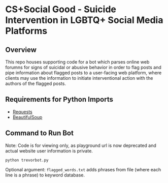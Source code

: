 # CS+Social Good - Suicide Intervention in LGBTQ+ Social Media Platforms 

## Overview
This repo houses supporting code for a bot which parses online web forumns for signs of suicidal or abusive behavior in order to flag posts and pipe information about flagged posts to a user-facing web platform, where clients may use the information to initiate interventional action with the authors of the flagged posts.

## Requirements for Python Imports
- [Requests](http://docs.python-requests.org/en/latest/)
- [BeautifulSoup](https://www.crummy.com/software/BeautifulSoup/)

## Command to Run Bot
Note: Code is for viewing only, as playground url is now deprecated and actual website user information is private.

```python trevorbot.py```

Optional argument: ```flagged_words.txt``` adds phrases from file (where each line is a phrase) to keyword database.
